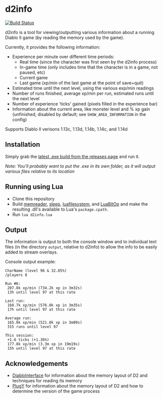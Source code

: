# d2info

[![Build Status](https://travis-ci.org/squeek502/d2info.svg?branch=master)](https://travis-ci.org/squeek502/d2info)

d2info is a tool for viewing/outputting various information about a running Diablo II game (by reading the memory used by the game).

Currently, it provides the following information:

- Experience per minute over different time periods:
  - Real time (since the character was first seen by the d2info process)
  - In-game time (only includes time that the character is in a game, not paused, etc)
  - Current game
  - Last game (xp/min of the last game at the point of save+quit)
- Estimated time until the next level, using the various exp/min readings
- Number of runs finished, average xp/min per run, estimated runs until the next level
- Number of experience 'ticks' gained (pixels filled in the experience bar)
- Information about the current area, like monster level and % xp gain (unfinished, disabled by default; see `SHOW_AREA_INFORMATION` in the config)

Supports Diablo II verisons 1.13c, 1.13d, 1.14b, 1.14c, and 1.14d

## Installation

Simply grab the [latest .exe build from the releases page](https://github.com/squeek502/d2info/releases/latest) and run it.

*Note: You'll probably want to put the .exe in its own folder, as it will output various files relative to its location*

## Running using Lua

- Clone this repository
- Build [memreader](https://github.com/squeek502/memreader), [sleep](https://github.com/squeek502/sleep), [luafilesystem](https://github.com/keplerproject/luafilesystem), and [LuaBitOp](http://bitop.luajit.org/) and make the resulting .dll's available to Lua's `package.cpath`.
- Run `lua d2info.lua`

## Output

The information is output to both the console window and to individual text files (in the directory `output`, relative to d2info) to allow the info to be easily added to stream overlays.

Console output example:
```
CharName (level 96 & 32.85%)
/players 8

Run #6:
 207.8k xp/min (734.2k xp in 3m32s)
 13h until level 97 at this rate

Last run:
 160.7k xp/min (576.0k xp in 3m35s)
 17h until level 97 at this rate

Average run:
 165.0k xp/min (521.0k xp in 3m09s)
 315 runs until level 97

This session:
 +1.6 ticks (+1.36%)
 177.8k xp/min (3.3m xp in 19m19s)
 15h until level 97 at this rate
```

## Acknowledgements

- [DiabloInterface](https://github.com/Zutatensuppe/DiabloInterface) for information about the memory layout of D2 and techniques for reading its memory
- [PlugY](http://plugy.free.fr/en/index.html) for information about the memory layout of D2 and how to determine the version of the game process